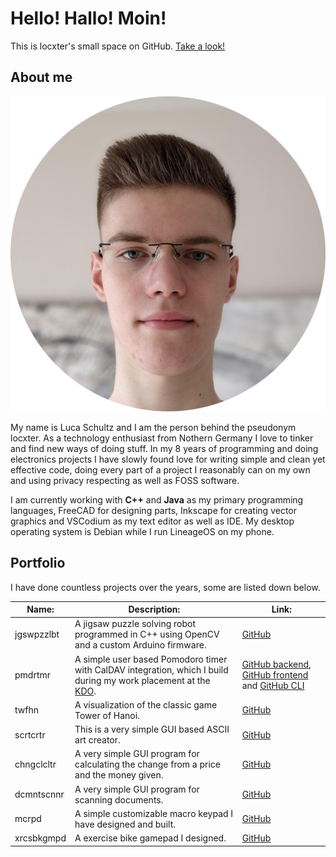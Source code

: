 # Hello! Hallo! Moin!

This is locxter's small space on GitHub. [Take a look!](https://github.com/locxter?tab=repositories)

## About me

![Portrait of me](portrait.png)

My name is Luca Schultz and I am the person behind the pseudonym locxter. As a technology enthusiast from Nothern Germany I love to tinker and find new ways of doing stuff. In my 8 years of programming and doing electronics projects I have slowly found love for writing simple and clean yet effective code, doing every part of a project I reasonably can on my own and using privacy respecting as well as FOSS software.

I am currently working with **C++** and **Java** as my primary programming languages, FreeCAD for designing parts, Inkscape for creating vector graphics and VSCodium as my text editor as well as IDE. My desktop operating system is Debian while I run LineageOS on my phone.

## Portfolio

I have done countless projects over the years, some are listed down below.

| Name: | Description: | Link: |
| --- | --- | --- |
| jgswpzzlbt | A jigsaw puzzle solving robot programmed in C++ using OpenCV and a custom Arduino firmware. | [GitHub](https://github.com/locxter/jgswpzzlbt) |
| pmdrtmr | A simple user based Pomodoro timer with CalDAV integration, which I build during my work placement at the [KDO](https://www.kdo.de). | [GitHub backend](https://github.com/locxter/pmdrtmr-backend), [GitHub frontend](https://github.com/locxter/pmdrtmr-frontend) and [GitHub CLI](https://github.com/locxter/pmdrtmr-cli) |
| twfhn | A visualization of the classic game Tower of Hanoi. | [GitHub](https://github.com/locxter/twrfhn) |
| scrtcrtr | This is a very simple GUI based ASCII art creator. | [GitHub](https://github.com/locxter/scrtcrtr) |
| chngclcltr | A very simple GUI program for calculating the change from a price and the money given. | [GitHub](https://github.com/locxter/chngclcltr) |
| dcmntscnnr | A very simple GUI program for scanning documents. | [GitHub](https://github.com/locxter/dcmntscnnr) |
| mcrpd | A simple customizable macro keypad I have designed and built. | [GitHub](https://github.com/locxter/mcrpd) |
| xrcsbkgmpd | A exercise bike gamepad I designed.  | [GitHub](https://github.com/locxter/xrcsbkgmpd) |
